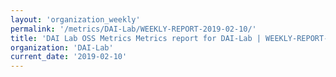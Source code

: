 ```yaml
---
layout: 'organization_weekly'
permalink: '/metrics/DAI-Lab/WEEKLY-REPORT-2019-02-10/'
title: 'DAI Lab OSS Metrics Metrics report for DAI-Lab | WEEKLY-REPORT-2019-02-10'
organization: 'DAI-Lab'
current_date: '2019-02-10'
---
```

